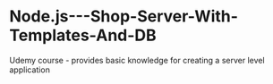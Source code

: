 # Node.js---Shop-Server-With-Templates-And-DB
Udemy course - provides basic knowledge for creating a server level application
